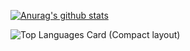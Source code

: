 [![Anurag's github stats](https://github-readme-stats.vercel.app/api?username=3ankin&show_icons=true)](https://github.com/anuraghazra/github-readme-stats)



![Top Languages Card (Compact layout)](https://github-readme-stats.vercel.app/api/top-langs/?username=3ankin&layout=compact&card_width=300)


